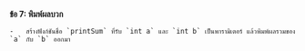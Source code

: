 **ข้อ 7: พิมพ์ผลบวก**
    
    -   สร้างฟังก์ชันชื่อ `printSum` ที่รับ `int a` และ `int b` เป็นพารามิเตอร์ แล้วพิมพ์ผลรวมของ `a` กับ `b` ออกมา
